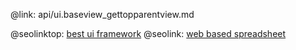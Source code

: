 @link: api/ui.baseview_gettopparentview.md

@seolinktop: [best ui framework](https://webix.com)
@seolink: [web based spreadsheet](https://webix.com/spreadsheet/)